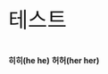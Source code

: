 <p style="font-style: italic; font: 1cm 궁서;"> 테스트 </p>

<strong>히히(he he)</strong>
<strong>허허(her her)</strong>

